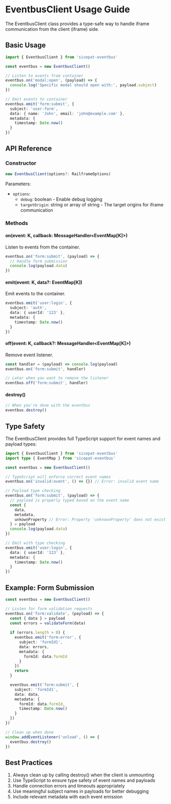 # EventbusClient Usage Guide

The EventbusClient class provides a type-safe way to handle iframe communication from the client (iframe) side.

## Basic Usage

```typescript
import { EventbusClient } from 'sicepat-eventbus'

const eventbus = new EventbusClient()

// Listen to events from container
eventbus.on('modal:open', (payload) => {
  console.log('Specific modal should open with:', payload.subject)
})

// Emit events to container
eventbus.emit('form:submit', {
  subject: 'user-form',
  data: { name: 'John', email: 'john@example.com' },
  metadata: {
    timestamp: Date.now()
  }
})
```

## API Reference

### Constructor

```typescript
new EventbusClient(options?: RailframeOptions)
```

Parameters:

- `options`:
  - `debug`: boolean - Enable debug logging
  - `targetOrigin`: string or array of string - The target origins for iframe communication

### Methods

#### on<K>(event: K, callback: MessageHandler<EventMap[K]>)

Listen to events from the container.

```typescript
eventbus.on('form:submit', (payload) => {
  // Handle form submission
  console.log(payload.data)
})
```

#### emit<K>(event: K, data?: EventMap[K])

Emit events to the container.

```typescript
eventbus.emit('user:login', {
  subject: 'auth',
  data: { userId: '123' },
  metadata: {
    timestamp: Date.now()
  }
})
```

#### off<K>(event: K, callback?: MessageHandler<EventMap[K]>)

Remove event listener.

```typescript
const handler = (payload) => console.log(payload)
eventbus.on('form:submit', handler)

// Later when you want to remove the listener
eventbus.off('form:submit', handler)
```

#### destroy()

```typescript
// When you're done with the eventbus
eventbus.destroy()
```

## Type Safety

The EventbusClient provides full TypeScript support for event names and payload types:

```typescript
import { EventbusClient } from 'sicepat-eventbus'
import type { EventMap } from 'sicepat-eventbus'

const eventbus = new EventbusClient()

// TypeScript will enforce correct event names
eventbus.on('invalid:event', () => {}) // Error: invalid event name

// Payload type checking
eventbus.on('form:submit', (payload) => {
  // payload is properly typed based on the event name
  const {
    data,
    metadata,
    unkownProperty // Error: Property 'unknownProperty' does not exist on type 'EventMap["form:submit"]'
  } = payload
  console.log(payload.data)
})

// Emit with type checking
eventbus.emit('user:login', {
  data: { userId: '123' },
  metadata: {
    timestamp: Date.now()
  }
})
```

## Example: Form Submission

```typescript
const eventbus = new EventbusClient()

// Listen for form validation requests
eventbus.on('form:validate', (payload) => {
  const { data } = payload
  const errors = validateForm(data)
  
  if (errors.length > 0) {
    eventbus.emit('form:error', {
      subject: 'formId1',
      data: errors,
      metadata: {
        formId: data.formId
      }
    })
    return
  }

  eventbus.emit('form:submit', {
    subject: 'formId1',
    data: data,
    metadata: {
      formId: data.formId,
      timestamp: Date.now()
    }
  })
})

// Clean up when done
window.addEventListener('unload', () => {
  eventbus.destroy()
})
```

## Best Practices

1. Always clean up by calling destroy() when the client is unmounting
2. Use TypeScript to ensure type safety of event names and payloads
3. Handle connection errors and timeouts appropriately
4. Use meaningful subject names in payloads for better debugging
5. Include relevant metadata with each event emission
